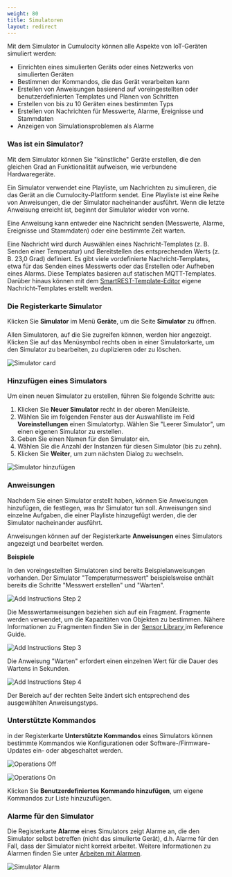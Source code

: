 ```yaml
---
weight: 80
title: Simulatoren
layout: redirect
---
```


Mit dem Simulator in Cumulocity können alle Aspekte von IoT-Geräten simuliert werden:

* Einrichten eines simulierten Geräts oder eines Netzwerks von simulierten Geräten
* Bestimmen der Kommandos, die das Gerät verarbeiten kann
* Erstellen von Anweisungen basierend auf voreingestellten oder benutzerdefinierten Templates und Planen von Schritten
* Erstellen von bis zu 10 Geräten eines bestimmten Typs
* Erstellen von Nachrichten für Messwerte, Alarme, Ereignisse und Stammdaten 
* Anzeigen von Simulationsproblemen als Alarme

### Was ist ein Simulator?

Mit dem Simulator können Sie "künstliche" Geräte erstellen, die den gleichen Grad an Funktionalität aufweisen, wie verbundene Hardwaregeräte.

Ein Simulator verwendet eine Playliste, um Nachrichten zu simulieren, die das Gerät an die Cumulocity-Plattform sendet. Eine Playliste ist eine Reihe von Anweisungen, die der Simulator nacheinander ausführt. Wenn die letzte Anweisung erreicht ist, beginnt der Simulator wieder von vorne.

Eine Anweisung kann entweder eine Nachricht senden (Messwerte, Alarme, Ereignisse und Stammdaten) oder eine bestimmte Zeit warten. 

Eine Nachricht wird durch Auswählen eines Nachricht-Templates (z. B. Senden einer Temperatur) und Bereitstellen des entsprechenden Werts (z. B. 23,0 Grad) definiert. Es gibt viele vordefinierte Nachricht-Templates, etwa für das Senden eines Messwerts oder das Erstellen oder Aufheben eines Alarms. Diese Templates basieren auf statischen MQTT-Templates. Darüber hinaus können mit dem [SmartREST-Template-Editor](#smartrest-templates) eigene Nachricht-Templates erstellt werden. 

### Die Registerkarte Simulator

Klicken Sie **Simulator** im Menü **Geräte**, um die Seite **Simulator** zu öffnen. 

Allen Simulatoren, auf die Sie zugreifen können, werden hier angezeigt. Klicken Sie auf das Menüsymbol rechts oben in einer Simulatorkarte, um den Simulator zu bearbeiten, zu duplizieren oder zu löschen.

<img src="/images/users-guide/DeviceManagement/DevMgmt_SimulatorCard.png" alt="Simulator card" style="max-width: 50%">

### Hinzufügen eines Simulators 

Um einen neuen Simulator zu erstellen, führen Sie folgende Schritte aus:

1. Klicken Sie **Neuer Simulator** recht in der oberen Menüleiste. 
2. Wählen Sie im folgenden Fenster aus der Auswahlliste im Feld **Voreinstellungen** einen Simulatortyp. Wählen Sie "Leerer Simulator", um einen eigenen Simulator zu erstellen. 
3. Geben Sie einen Namen für den Simulator ein. 
4. Wählen Sie die Anzahl der Instanzen für diesen Simulator (bis zu zehn).
3. Klicken Sie **Weiter**, um zum nächsten Dialog zu wechseln.

<img src="/images/benutzerhandbuch/addsimde.png" alt="Simulator hinzufügen" style="max-width: 60%">

### Anweisungen

Nachdem Sie einen Simulator erstellt haben, können Sie Anweisungen hinzufügen, die festlegen, was Ihr Simulator tun soll. Anweisungen sind einzelne Aufgaben, die einer Playliste hinzugefügt werden, die der Simulator nacheinander ausführt. 

Anweisungen können auf der Registerkarte **Anweisungen** eines Simulators angezeigt und bearbeitet werden.

**Beispiele**

In den voreingestellten Simulatoren sind bereits Beispielanweisungen vorhanden. Der Simulator "Temperaturmesswert" beispielsweise enthält bereits die Schritte "Messwert erstellen" und "Warten". 

![Add Instructions Step 2](/images/users-guide/addinstructions2.png)

Die Messwertanweisungen beziehen sich auf ein Fragment. Fragmente werden verwendet, um die Kapazitäten von Objekten zu bestimmen. Nähere Informationen zu Fragmenten finden Sie in der [Sensor Library ](/guides/reference/sensor-library/) im Reference Guide.

![Add Instructions Step 3](/images/benutzerhandbuch/addinstructions3de.png)

Die Anweisung "Warten" erfordert einen einzelnen Wert für die Dauer des Wartens in Sekunden. 

![Add Instructions Step 4](/images/benutzerhandbuch/addinstructions4de.png)

Der Bereich auf der rechten Seite ändert sich entsprechend des ausgewählten Anweisungstyps.


### Unterstützte Kommandos

in der Registerkarte **Unterstützte Kommandos** eines Simulators können bestimmte Kommandos wie Konfigurationen oder Software-/Firmware-Updates ein- oder abgeschaltet werden.

![Operations Off](/images/benutzerhandbuch/supop1de.png)

![Operations On](/images/benutzerhandbuch/supop2de.png)

Klicken Sie **Benutzerdefiniertes Kommando hinzufügen**, um eigene Kommandos zur Liste hinzuzufügen.

### Alarme für den Simulator

Die Registerkarte **Alarme** eines Simulators zeigt Alarme an, die den Simulator selbst betreffen (nicht das simulierte Gerät), d.h. Alarme für den Fall, dass der Simulator nicht korrekt arbeitet. Weitere Informationen zu Alarmen finden Sie unter [Arbeiten mit Alarmen](#alarm-monitoring). 

![Simulator Alarm](/images/benutzerhandbuch/simalarmde.png)
